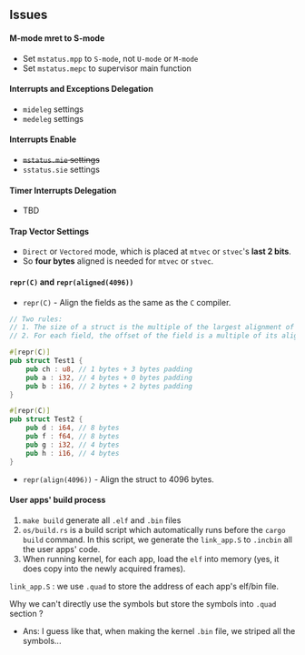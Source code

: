 ## Issues

#### M-mode mret to S-mode
- Set `mstatus.mpp` to `S-mode`, not `U-mode` or `M-mode`
- Set `mstatus.mepc` to supervisor main function

#### Interrupts and Exceptions Delegation
- `mideleg` settings
- `medeleg` settings

#### Interrupts Enable
- ~~`mstatus.mie` settings~~
- `sstatus.sie` settings

#### Timer Interrupts Delegation
- TBD   

#### Trap Vector Settings
- `Direct` or `Vectored` mode, which is placed at `mtvec` or `stvec`'s **last 2 bits**.
- So **four bytes** aligned is needed for `mtvec` or `stvec`.

#### `repr(C)` and `repr(aligned(4096))`

- `repr(C)` - Align the fields as the same as the `C` compiler.
```rust
// Two rules:
// 1. The size of a struct is the multiple of the largest alignment of all fields.
// 2. For each field, the offset of the field is a multiple of its alignment.

#[repr(C)]
pub struct Test1 {
    pub ch : u8, // 1 bytes + 3 bytes padding
    pub a : i32, // 4 bytes + 0 bytes padding
    pub b : i16, // 2 bytes + 2 bytes padding
}

#[repr(C)]
pub struct Test2 {
    pub d : i64, // 8 bytes
    pub f : f64, // 8 bytes
    pub g : i32, // 4 bytes
    pub h : i16, // 4 bytes
}
```
- `repr(align(4096))` - Align the struct to 4096 bytes.

#### User apps' build process
1. `make build` generate all `.elf` and `.bin` files
2. `os/build.rs` is a build script which automatically runs before the `cargo build` command. In this script, we generate the `link_app.S` to `.incbin` all the user apps' code.
3. When running kernel, for each app, load the `elf` into memory (yes, it does copy into the newly acquired frames).

`link_app.S` : we use `.quad` to store the address of each app's elf/bin file. 

Why we can't directly use the symbols but store the symbols into `.quad` section ? 
- Ans: I guess like that, when making the kernel `.bin` file, we striped all the symbols...